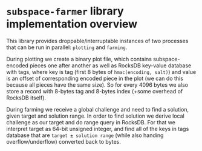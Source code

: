 # `subspace-farmer` library implementation overview

This library provides droppable/interruptable instances of two processes that can be
run in parallel: `plotting` and `farming`.

During plotting we create a binary plot file, which contains subspace-encoded pieces one
after another as well as RocksDB key-value database with tags, where key is tag (first 8 bytes
of `hmac(encoding, salt)`) and value is an offset of corresponding encoded piece in the plot (we
can do this because all pieces have the same size). So for every 4096 bytes we also store a
record with 8-bytes tag and 8-bytes index (+some overhead of RocksDB itself).

During farming we receive a global challenge and need to find a solution, given target and
solution range. In order to find solution we derive local challenge as our target and do range
query in RocksDB. For that we interpret target as 64-bit unsigned integer, and find all of the
keys in tags database that are `target ± solution range` (while also handing overflow/underflow)
converted back to bytes.
